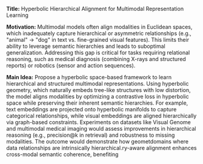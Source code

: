 **Title:** Hyperbolic Hierarchical Alignment for Multimodal Representation Learning  

**Motivation:** Multimodal models often align modalities in Euclidean spaces, which inadequately capture hierarchical or asymmetric relationships (e.g., "animal" → "dog" in text vs. fine-grained visual features). This limits their ability to leverage semantic hierarchies and leads to suboptimal generalization. Addressing this gap is critical for tasks requiring relational reasoning, such as medical diagnosis (combining X-rays and structured reports) or robotics (sensor and action sequences).  

**Main Idea:** Propose a hyperbolic space-based framework to learn hierarchical and structured multimodal representations. Using hyperbolic geometry, which naturally embeds tree-like structures with low distortion, the model aligns modalities by optimizing a contrastive loss in hyperbolic space while preserving their inherent semantic hierarchies. For example, text embeddings are projected onto hyperbolic manifolds to capture categorical relationships, while visual embeddings are aligned hierarchically via graph-based constraints. Experiments on datasets like Visual Genome and multimodal medical imaging would assess improvements in hierarchical reasoning (e.g., precision@k in retrieval) and robustness to missing modalities. The outcome would demonstrate how geometdomains where data relationships are intrinsically hierarchical.ry-aware alignment enhances cross-modal semantic coherence, benefiting 